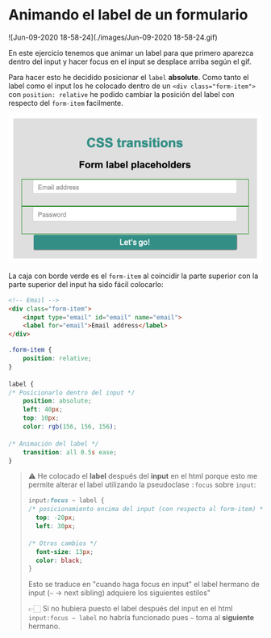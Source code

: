 # Animando el label de un formulario

![Jun-09-2020 18-58-24](./images/Jun-09-2020 18-58-24.gif)

En este ejercicio tenemos que animar un label para que primero aparezca dentro del input y hacer focus en el input se desplace arriba según el gif. 

Para hacer esto he decidido posicionar el `label` **absolute**. Como tanto el label como el input los he colocado dentro de un `<div class="form-item">` con `position: relative` he podido cambiar la posición del label con respecto del `form-item` facilmente.

![image-20200609190200024](./images/image-20200609190200024.png)

La caja con borde verde es el `form-item` al coincidir la parte superior con la parte superior del input ha sido fácil colocarlo:

```html
<!-- Email -->
<div class="form-item">
	<input type="email" id="email" name="email">
	<label for="email">Email address</label>
</div>
```

```css
.form-item {
	position: relative;
}

label {
/* Posicionarlo dentro del input */
	position: absolute;
	left: 40px;
	top: 10px;
	color: rgb(156, 156, 156);

/* Animación del label */
	transition: all 0.5s ease;
}
```

> ⚠️ He colocado el **label** después del **input** en el html porque esto me permite alterar el label utilizando la pseudoclase  `:focus` sobre `input`:
>
> ```css
> input:focus ~ label {
> /* posicionamiento encima del input (con respecto al form-item) */
> 	top: -20px;
> 	left: 30px;
> 
> /* Otros cambios */
> 	font-size: 13px;
> 	color: black;
> }
> ```
>
> Esto se traduce en "cuando haga focus en input" el label hermano de input (`~` -> next sibling) adquiere los siguientes estilos"
>
> 👉🏻 Si no hubiera puesto el label después del input en el html `input:focus ~ label` no habría funcionado pues `~` toma al **siguiente** hermano.

